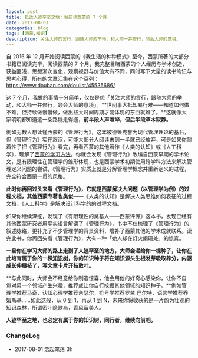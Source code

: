 ```yaml
---
layout: post
title: 抵达人迹罕至之地：我研读西蒙的 7 个月
date: 2017-08-01
categories: blog
tags: [西蒙,知识]
description: 关注大师的言行，跟随大师的举动，和大师一并修行，领会大师的意境。
---
```


自 2016 年 12 月开始阅读西蒙的《我生活的种种模式》至今，西蒙所著的大部分书籍已阅读完毕，阅读西蒙的 7 个月，我完整目睹西蒙的个人经历与学术创造，获益匪浅，思想渐次变化，观察视野与价值大有不同，同时写下大量的读书笔记与思考心得，所有的文章汇集在这个豆列：https://www.douban.com/doulist/45535686/  

这 7 个月，我做的事情十分简单，仅仅是想「关注大师的言行，跟随大师的举动，和大师一并修行，领会大师的意境」。**世间事大抵知易行难——知道如何做不难，但持续做慢慢做，做出些大时间周期才能体现的东西就难了。**这就像大家明明都知道这一条路能走得通，**前半段人声喧哗，但后半段草木寂静。**

例如无数人想读懂西蒙的《管理行为》，这本被德鲁克誉为现代管理理论的基石，但《管理行为》实在艰涩，可能大部分人阅读未到一半就已经放弃，可是如果你耐着性子把《管理行为》看完，再看西蒙的其他著作《人类的认知》或《人工科学》，理解了[西蒙的学习方法](http://www.cnfeat.com/blog/2017/05/30/InterdisciplinaryLearning/)，你就会发现《管理行为》改编自西蒙早期的学术论文，是有限理性在管理学的雏形体现，也是西蒙学术初期使用跨学科方法来解决管理定义问题的尝试，《管理行为》实质上就是分解管理学概念并重新定义的过程，完全符合西蒙一贯的风格。

**此时你再回过头来看《管理行为》，它就是西蒙解决大问题（以管理学为例）的过程文档，其他西蒙专著也类似**——《人类的认知》是解决人类思维如何表征的过程文档，《人工科学》是解决设计科学的的过程文档。

如果你继续深挖，发现了《有限理性的奠基人——西蒙评传》这本书，发现已经有其他西蒙研究者用平实语言解读了《管理行为》，书中不仅梳理了《管理行为》的叙述脉络，更补充了不少管理学的背景资料，增补了西蒙其他的学术成就联系。读完此书，你再回头看《管理行为》，大有一种「她人却在灯火阑珊处」的惊喜。

**一旦你在学习大师的路上走到了人迹罕至的地方，大师会递给你一棵种子，让你在此培育属于你的一棵[知识树](http://www.cnfeat.com/blog/2017/01/05/SimonKnowlegeTree/)，你的知识种子将在知识源头生根发芽吸取养分，内驱成长伸展枝丫，写文章卡片开枝散叶。**

**与此同时，大师会不经意给你制造惊喜，他会用他的好奇心感染你，让你不自觉对另一个领域产生兴趣，推荐或让你自行挖掘其他领域的知识种子。**例如管理学推荐马奇，认知心理学推荐奈瑟尔，符号学推荐罗兰·巴尔特，语言学推荐乔姆斯基……如此这般，从 0 到 1，再从 1 到 N，未来你将收获的是一片蔚为壮观的知识森林，所谓密叶隐歌鸟，香风留美人。

**人迹罕至之地，也必定有属于你的知识树，同行者，继续向前吧。**


### ChangeLog

- 2017-08-01 念起笔落 3h






